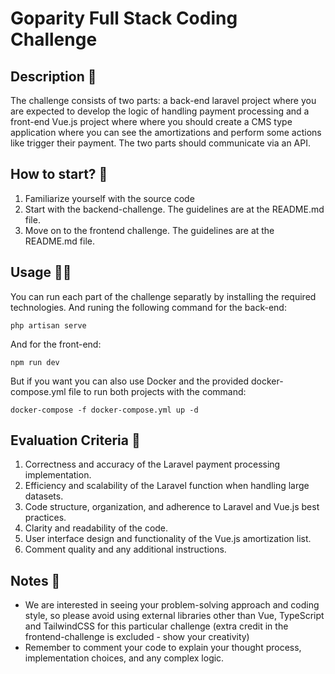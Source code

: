 # Goparity Full Stack Coding Challenge

## Description 📘

The challenge consists of two parts: a back-end laravel project where you are expected to develop the logic of handling payment processing and a front-end Vue.js project where where you should create a CMS type application where you can see the amortizations and perform some actions like trigger their payment. The two parts should communicate via an API.

## How to start? 🤔

1. Familiarize yourself with the source code
2. Start with the backend-challenge. The guidelines are at the README.md file.
3. Move on to the frontend challenge. The guidelines are at the README.md file.

## Usage 🧑‍💻

You can run each part of the challenge separatly by installing the required technologies. And runing the following command for the back-end:

```
php artisan serve
```

And for the front-end:

```
npm run dev
```

But if you want you can also use Docker and the provided docker-compose.yml file to run both projects with the command:

```
docker-compose -f docker-compose.yml up -d
```

## Evaluation Criteria 🧪

1. Correctness and accuracy of the Laravel payment processing implementation.
2. Efficiency and scalability of the Laravel function when handling large datasets.
3. Code structure, organization, and adherence to Laravel and Vue.js best practices.
4. Clarity and readability of the code.
5. User interface design and functionality of the Vue.js amortization list.
6. Comment quality and any additional instructions.

## Notes 📝

- We are interested in seeing your problem-solving approach and coding style, so please avoid using external libraries other than Vue, TypeScript and TailwindCSS for this particular challenge (extra credit in the frontend-challenge is excluded - show your creativity)
- Remember to comment your code to explain your thought process, implementation choices, and any complex logic.
